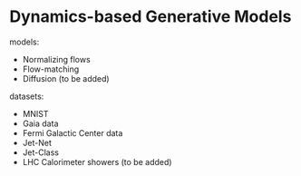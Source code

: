 # Dynamics-based Generative Models

models: 

- Normalizing flows
- Flow-matching
- Diffusion (to be added)

datasets:

- MNIST
- Gaia data
- Fermi Galactic Center data
- Jet-Net
- Jet-Class
- LHC Calorimeter showers (to be added)

